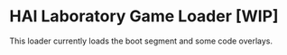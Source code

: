 # HAl Laboratory Game Loader [WIP]

This loader currently loads the boot segment and some code overlays.